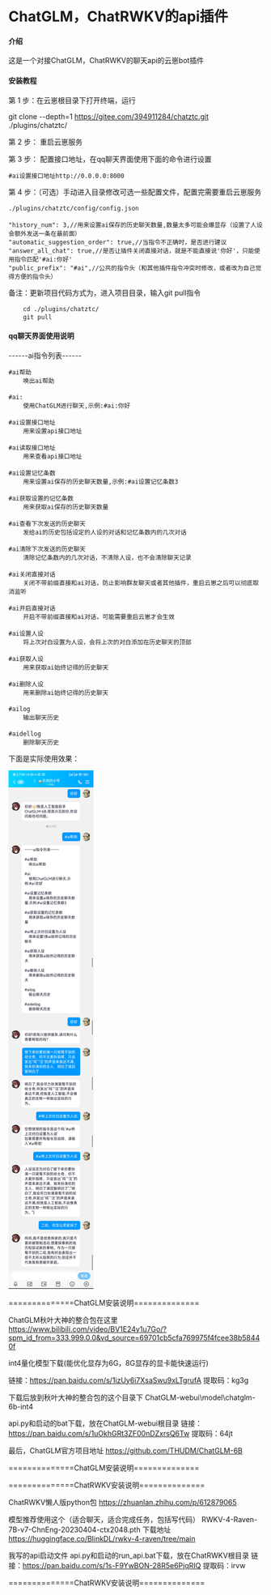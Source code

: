 # ChatGLM，ChatRWKV的api插件

#### 介绍

这是一个对接ChatGLM，ChatRWKV的聊天api的云崽bot插件

#### 安装教程

第 1 步：在云崽根目录下打开终端，运行

git clone --depth=1 https://gitee.com/394911284/chatztc.git ./plugins/chatztc/

第 2 步：
重启云崽服务

第 3 步：
配置接口地址，在qq聊天界面使用下面的命令进行设置

    #ai设置接口地址http://0.0.0.0:8000

第 4 步：（可选）手动进入目录修改可选一些配置文件，配置完需要重启云崽服务

	./plugins/chatztc/config/config.json

	"history_num": 3,//用来设置ai保存的历史聊天数量,数量太多可能会爆显存（设置了人设会额外发送一条在最前面）
	"automatic_suggestion_order": true,//当指令不正确时，是否进行建议
	"answer_all_chat": true,//是否让插件关闭直接对话，就是不能直接说'你好'，只能使用指令匹配'#ai:你好'
	"public_prefix": "#ai",//公共的指令头（和其他插件指令冲突时修改，或者改为自己觉得方便的指令头）


备注：更新项目代码方式为，进入项目目录，输入git pull指令

        cd ./plugins/chatztc/
        git pull


#### qq聊天界面使用说明

------ai指令列表------

    #ai帮助
        唤出ai帮助
    
    #ai:
        使用ChatGLM进行聊天,示例:#ai:你好
    
    #ai设置接口地址
        用来设置api接口地址
    
    #ai读取接口地址
        用来查看api接口地址
    
    #ai设置记忆条数
        用来设置ai保存的历史聊天数量,示例:#ai设置记忆条数3
    
    #ai获取设置的记忆条数
        用来获取ai保存的历史聊天数量
    
    #ai查看下次发送的历史聊天
        发给ai的历史包括设定的人设的对话和记忆条数内的几次对话
    
    #ai清除下次发送的历史聊天
        清除记忆条数内的几次对话，不清除人设，也不会清除聊天记录
    
    #ai关闭直接对话
        关闭不带前缀直接和ai对话，防止影响群友聊天或者其他插件，重启云崽之后可以彻底取消监听
    
    #ai开启直接对话
        开启不带前缀直接和ai对话，可能需要重启云崽才会生效
    
    #ai设置人设
        将上次对白设置为人设，会将上次的对白添加在历史聊天的顶部
    
    #ai获取人设
        用来获取ai始终记得的历史聊天
    
    #ai删除人设
        用来删除ai始终记得的历史聊天
    
    #ailog
        输出聊天历史
    
    #aidellog
        删除聊天历史




下面是实际使用效果：

![输入图片说明](QQ%E5%9B%BE%E7%89%8720230420190857.jpg)



==============ChatGLM安装说明==============


ChatGLM秋叶大神的整合包在这里
https://www.bilibili.com/video/BV1E24y1u7Go/?spm_id_from=333.999.0.0&vd_source=69701cb5cfa769975f4fcee38b58440f



int4量化模型下载(能优化显存为6G，8G显存的显卡能快速运行)


链接：https://pan.baidu.com/s/1izUy6i7XsaSwu9xLTgrufA 
提取码：kg3g

下载后放到秋叶大神的整合包的这个目录下
ChatGLM-webui\model\chatglm-6b-int4


api.py和启动的bat下载，放在ChatGLM-webui根目录
链接：https://pan.baidu.com/s/1uOkhGRt3ZF00nDZxrsQ6Tw 
提取码：64jt



最后，ChatGLM官方项目地址
https://github.com/THUDM/ChatGLM-6B

==============ChatGLM安装说明==============



==============ChatRWKV安装说明==============



ChatRWKV懒人版python包
https://zhuanlan.zhihu.com/p/612879065

模型推荐使用这个（适合聊天，适合完成任务，包括写代码）
RWKV-4-Raven-7B-v7-ChnEng-20230404-ctx2048.pth
下载地址
https://huggingface.co/BlinkDL/rwkv-4-raven/tree/main


我写的api启动文件
api.py和启动的run_api.bat下载，放在ChatRWKV根目录
链接：https://pan.baidu.com/s/1s-F9YwBON-28R5e6PjqRIQ 
提取码：irvw


==============ChatRWKV安装说明==============


